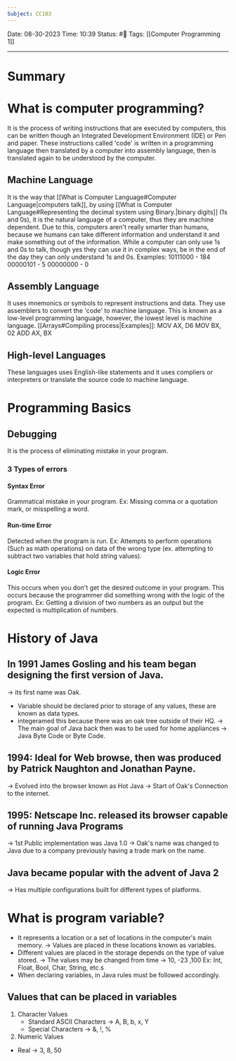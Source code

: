 ```yaml
---
Subject: CC103
---
```

Date: 08-30-2023 
Time: 10:39
Status: #📝 
Tags: [[Computer Programming 1]]

-----

# Summary 




# What is computer programming? 
It is the process of writing instructions that are executed by computers, this can be written though an Integrated Development Environment (IDE) or Pen and paper. These instructions called 'code' is written in a programming language then translated by a computer into assembly language, then is translated again to be understood by the computer. 

## Machine Language 
It is the way that [[What is Computer Language#Computer Language|computers talk]], by using [[What is Computer Language#Representing the decimal system using Binary.|binary digits]] (1s and 0s), it is the natural language of a computer, thus they are machine dependent. 
Due to this, computers aren't really smarter than humans, because we humans can take different information and understand it and make something out of the information. While a computer can only use 1s and 0s to talk, though yes they can use it in complex ways, be in the end of the day they can only understand 1s and 0s. 
Examples:
10111000 - 184
00000101 - 5
00000000 - 0

## Assembly Language
It uses mnemonics or symbols to represent instructions and data. They use assemblers to convert the 'code' to machine language. This is known as a low-level programming language, however, the lowest level is machine language. 
[[Arrays#Compiling process|Examples]]:
MOV AX, D6
MOV BX, 02
ADD AX, BX

## High-level Languages
These languages uses English-like statements and it uses compliers or interpreters or translate the source code to machine language. 

# Programming Basics
## Debugging
It is the process of eliminating mistake in your program.

### 3 Types of errors
#### Syntax Error 
Grammatical mistake in your program. 
Ex: Missing comma or a quotation mark, or misspelling a word. 
#### Run-time Error
Detected when the program is run.
Ex: Attempts to perform operations (Such as math operations) on data of the wrong type (ex. attempting to subtract two variables that hold string values).
#### Logic Error
This occurs when you don't get the desired outcome in your program. This occurs because the programmer did something wrong with the logic of the program.
Ex: Getting a division of two numbers as an output but the expected is multiplication of numbers. 

# History of Java
## In 1991 James Gosling and his team began designing the first version of Java.
-> its first name was Oak.
- Variable should be declared prior to storage of any values, these are known as data types.
- integeramed this because there was an oak tree outside of their HQ.
-> The main goal of Java back then was to be used for home appliances
-> Java Byte Code or Byte Code.
  
## 1994: Ideal for Web browse, then was produced by Patrick  Naughton and Jonathan Payne.
-> Evolved into the browser known as Hot Java
-> Start of Oak's Connection to the internet.
## 1995: Netscape Inc. released its browser capable of running Java Programs
-> 1st Public implementation was Java 1.0
-> Oak's name was changed to Java due to a company previously having a trade mark on the name.
## Java became popular with the advent of Java 2
-> Has multiple configurations built for different types of platforms.

# What is program variable?
- It represents a location or a set of locations in the computer's main memory.
  -> Values are placed in these locations known as variables. 
- Different values are placed in the storage depends on the type of value stored.
  -> The values may be changed from time
	-> 10, -23 ,100
	Ex: Int, Float, Bool, Char, String, etc.s
- When declaring variables, in Java rules must be followed accordingly. 
## Values that can be placed in variables
1. Character Values
   - Standard ASCII Characters
	-> A, B, b, x, Y
   - Special Characters
	-> &, !, %
2. Numeric Values
- Real
	-> 3,  8, 50 
